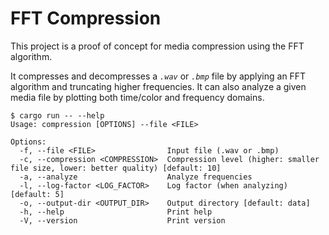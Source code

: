 # FFT Compression

This project is a proof of concept for media compression using the FFT algorithm.

It compresses and decompresses a *`.wav`* or *`.bmp`* file by applying an FFT algorithm and truncating higher frequencies.
It can also analyze a given media file by plotting both time/color and frequency domains.

```
$ cargo run -- --help
Usage: compression [OPTIONS] --file <FILE>

Options:
  -f, --file <FILE>                Input file (.wav or .bmp)
  -c, --compression <COMPRESSION>  Compression level (higher: smaller file size, lower: better quality) [default: 10]
  -a, --analyze                    Analyze frequencies
  -l, --log-factor <LOG_FACTOR>    Log factor (when analyzing) [default: 5]
  -o, --output-dir <OUTPUT_DIR>    Output directory [default: data]
  -h, --help                       Print help
  -V, --version                    Print version
```
